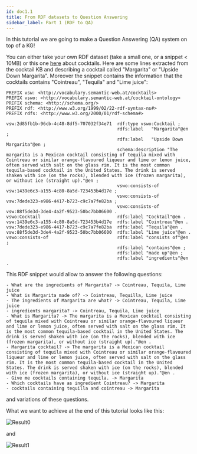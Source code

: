 ```yaml
---
id: doc1.1
title: From RDF datasets to Question Answering
sidebar_label: Part 1 (RDF to QA)
---
```


In this tutorial we are going to make a Question Answering (QA) system on top of a KG!
 
You can either take your own RDF dataset (take a small one, or a snippet < 10MB) or this one [here](QA-ESWC2020/cocktails.nt) about cocktails. Here are some lines
extracted from the cocktail KB and describing a cocktail called "Margarita" or "Upside Down Margarita". Moreover the snippet contains the information that the
cocktails contains "Cointreau", "Tequila" and "Lime juice":

```
PREFIX vsw: <http://vocabulary.semantic-web.at/cocktails>
PREFIX vswo: <http://vocabulary.semantic-web.at/cocktail-ontology>
PREFIX schema: <http://schema.org/>
PREFIX rdf: <http://www.w3.org/1999/02/22-rdf-syntax-ns#>
PREFIX rdfs: <http://www.w3.org/2000/01/rdf-schema#>

vsw:2d85fb1b-96cb-4c48-8df5-707032f34e71  rdf:type vswo:Cocktail ;
                                          rdfs:label   "Margarita"@en ;
                                          rdfs:label   "Upside Down Margarita"@en ;
                                          schema:description "The margarita is a Mexican cocktail consisting of tequila mixed with Cointreau or similar orange-flavoured liqueur and lime or lemon juice, often served with salt on the glass rim. It is the most common tequila-based cocktail in the United States. The drink is served shaken with ice (on the rocks), blended with ice (frozen margarita), or without ice (straight up)."@en ;
                                          vswo:consists-of vsw:1439e6c3-a155-4c80-8a5d-723453b4d17e ;
                                          vswo:consists-of vsw:7dede323-e986-4417-b723-c9c7a7fe82ba ;
                                          vswo:consists-of vsw:88f5de3d-3de4-4a2f-9523-50bc7bb06600 .
vswo:Cocktail                             rdfs:label "Cocktail"@en .
vsw:1439e6c3-a155-4c80-8a5d-723453b4d17e  rdfs:label "Cointreau"@en .
vsw:7dede323-e986-4417-b723-c9c7a7fe82ba  rdfs:label "Tequila"@en .
vsw:88f5de3d-3de4-4a2f-9523-50bc7bb06600  rdfs:label "Lime juice"@en .
vswo:consists-of                          rdfs:label "consists of"@en ;
                                          rdfs:label "contains"@en ;
                                          rdfs:label "made up"@en ;
                                          rdfs:label "ingredients"@en .
```

This RDF snippet would allow to answer the following questions:

```
- What are the ingredients of Margarita? -> Cointreau, Tequila, Lime juice
- What is Margarita made of? -> Cointreau, Tequilla, Lime juice
- The ingredients of Margarita are what? -> Cointreau, Tequila, Lime juice
- ingredients margarita? -> Cointreau, Tequila, Lime juice
- What is Margarita? -> The margarita is a Mexican cocktail consisting of tequila mixed with Cointreau or similar orange-flavoured liqueur and lime or lemon juice, often served with salt on the glass rim. It is the most common tequila-based cocktail in the United States. The drink is served shaken with ice (on the rocks), blended with ice (frozen margarita), or without ice (straight up)."@en .
- Margarita cocktail? -> The margarita is a Mexican cocktail consisting of tequila mixed with Cointreau or similar orange-flavoured liqueur and lime or lemon juice, often served with salt on the glass rim. It is the most common tequila-based cocktail in the United States. The drink is served shaken with ice (on the rocks), blended with ice (frozen margarita), or without ice (straight up)."@en .
- Give me cocktails containing tequila. -> Margarita
- Which cocktails have as ingredient Cointreau? -> Margarita
- cocktails containing tequilla and cointreau -> Margarita
```

and variations of these questions.

What we want to achieve at the end of this tutorial looks like this:

![Result0](/QA-ESWC2020/img/screenshots/result1.png)

and

![Result1](/QA-ESWC2020/img/screenshots/result2.png)

